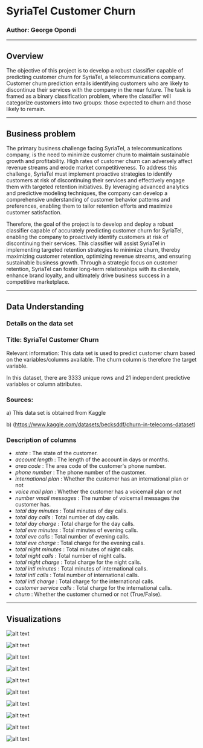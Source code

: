 #  SyriaTel Customer Churn
### Author: George Opondi
---

## Overview
The objective of this project is to develop a robust classifier capable of predicting customer churn for SyriaTel, a telecommunications company. Customer churn prediction entails identifying customers who are likely to discontinue their services with the company in the near future. The task is framed as a binary classification problem, where the classifier will categorize customers into two groups: those expected to churn and those likely to remain.

---


## Business problem
The primary business challenge facing SyriaTel, a telecommunications company, is the need to minimize customer churn to maintain sustainable growth and profitability. High rates of customer churn can adversely affect revenue streams and erode market competitiveness. To address this challenge, SyriaTel must implement proactive strategies to identify customers at risk of discontinuing their services and effectively engage them with targeted retention initiatives. By leveraging advanced analytics and predictive modeling techniques, the company can develop a comprehensive understanding of customer behavior patterns and preferences, enabling them to tailor retention efforts and maximize customer satisfaction. 

Therefore, the goal of the project is to develop and deploy a robust classifier capable of accurately predicting customer churn for SyriaTel, enabling the company to proactively identify customers at risk of discontinuing their services. This classifier will assist SyriaTel in implementing targeted retention strategies to minimize churn, thereby maximizing customer retention, optimizing revenue streams, and ensuring sustainable business growth. Through a strategic focus on customer retention, SyriaTel can foster long-term relationships with its clientele, enhance brand loyalty, and ultimately drive business success in a competitive marketplace.

---

## Data Understanding

### Details on the data set

### Title: SyriaTel Customer Churn
Relevant information: This data set is used to predict customer churn based on the variables/columns available. The churn column is therefore the target variable.

In this dataset, there are 3333 unique rows and  21 independent predictive variables or column attributes.

### Sources:
 a) This data set is obtained from Kaggle
 
 b) (https://www.kaggle.com/datasets/becksddf/churn-in-telecoms-dataset)

### Description of columns
- _state_ : The state of the customer.
- _account length_ : The length of the account in days or months.
- _area code_ : The area code of the customer's phone number.
- _phone number_ : The phone number of the customer.
- _international plan_ : Whether the customer has an international plan or not
- _voice mail plan_ : Whether the customer has a voicemail plan or not
- _number vmail messages_ : The number of voicemail messages the customer has.
- _total day minutes_ : Total minutes of day calls.
- _total day calls_ : Total number of day calls.
- _total day charge_ : Total charge for the day calls.
- _total eve minutes_ : Total minutes of evening calls.
- _total eve calls_ : Total number of evening calls.
- _total eve charge_ : Total charge for the evening calls.
- _total night minutes_ : Total minutes of night calls.
- _total night calls_ : Total number of night calls.
- _total night charge_ :  Total charge for the night calls.
- _total intl minutes_ : Total minutes of international calls.
- _total intl calls_ : Total number of international calls.
- _total intl charge_ : Total charge for the international calls.
- _customer service calls_ : Total charge for the international calls.
- _churn_ : Whether the customer churned or not (True/False).

---

## Visualizations
![alt text](<Images/Distribution of day calls.png>)


![alt text](<Images/Distribution of evening calls.png>)


![alt text](<Images/Distribution of night calls.png>)


![alt text](<Images/Distribution of international calls.png>)


![alt text](<Images/Customer churn rate.png>)


![alt text](<Images/Customer service calls Distribution by Churn Status.png>)


![alt text](<Images/Total day minutes vs. Total day charges by Churn Status.png>)


![alt text](<Images/Total international minutes vs. Total international charges by Churn Status.png>)


![alt text](<Images/Total night minutes vs. Total night charges by Churn Status.png>)

![alt text](Images/Histogram.png)
